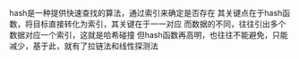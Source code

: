 hash是一种提供快速查找的算法，通过索引来确定是否存在
其关键点在于hash函数，将目标直接转化为索引，其关键在于一一对应
而数据的不同，往往引出多个数据对应一个索引，这就是哈希碰撞
但hash函数再高明，也往往不能避免，只能减少，基于此，就有了拉链法和线性探测法